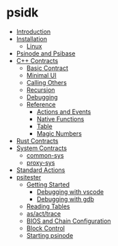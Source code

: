 # psidk

- [Introduction](README.md)
- [Installation]()
  - [Linux](linux.md)
- [Psinode and Psibase](psibase/README.md)
- [C++ Contracts]()
  - [Basic Contract](cpp-contract/basic/README.md)
  - [Minimal UI](cpp-contract/minimal-ui/README.md)
  - [Calling Others](cpp-contract/calling/README.md)
  - [Recursion]()
  - [Debugging]()
  - [Reference]()
    - [Actions and Events](cpp-contract/actions-events.md)
    - [Native Functions](cpp-contract/native-functions.md)
    - [Table](cpp-contract/table.md)
    - [Magic Numbers](cpp-contract/magic-numbers.md)
- [Rust Contracts]()
- [System Contracts]()
  - [common-sys](system-contract/common-sys/README.md)
  - [proxy-sys](system-contract/proxy-sys/README.md)
- [Standard Actions](standards/actions.md)
- [psitester]()
  - [Getting Started]()
    - [Debugging with vscode]()
    - [Debugging with gdb]()
  - [Reading Tables]()
  - [as/act/trace]()
  - [BIOS and Chain Configuration]()
  - [Block Control]()
  - [Starting psinode]()
